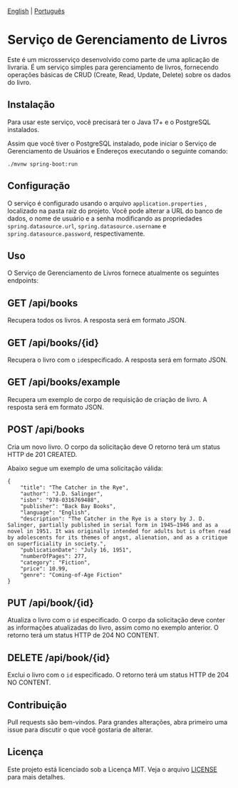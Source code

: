 [English](README.md) | [Português](README.pt-br.md)

# Serviço de Gerenciamento de Livros

Este é um microsserviço desenvolvido como parte de uma aplicação de livraria. É um serviço simples para gerenciamento de livros, fornecendo operações básicas de CRUD (Create, Read, Update, Delete) sobre os dados do livro.

## Instalação

Para usar este serviço, você precisará ter o Java 17+ e o PostgreSQL instalados.

Assim que você tiver o PostgreSQL instalado, pode iniciar o Serviço de Gerenciamento de Usuários e Endereços executando o seguinte comando:

```./mvnw spring-boot:run```

## Configuração

O serviço é configurado usando o arquivo `application.properties` , localizado na pasta raiz do projeto. Você pode alterar a URL do banco de dados, o nome de usuário e a senha modificando as propriedades `spring.datasource.url`, `spring.datasource.username` e `spring.datasource.password`, respectivamente.

## Uso

O Serviço de Gerenciamento de Livros fornece atualmente os seguintes endpoints:

## GET /api/books

Recupera todos os livros. A resposta será em formato JSON.

## GET /api/books/{id}

Recupera o livro com o `id`especificado. A resposta será em formato JSON.

## GET /api/books/example

Recupera um exemplo de corpo de requisição de criação de livro. A resposta será em formato JSON.

## POST /api/books

Cria um novo livro. O corpo da solicitação deve O retorno terá um status HTTP de 201 CREATED.

Abaixo segue um exemplo de uma solicitação válida:

```
{
    "title": "The Catcher in the Rye",
    "author": "J.D. Salinger",
    "isbn": "978-0316769488",
    "publisher": "Back Bay Books",
    "language": "English",
    "description": "The Catcher in the Rye is a story by J. D. Salinger, partially published in serial form in 1945–1946 and as a novel in 1951. It was originally intended for adults but is often read by adolescents for its themes of angst, alienation, and as a critique on superficiality in society.",
    "publicationDate": "July 16, 1951",
    "numberOfPages": 277,
    "category": "Fiction",
    "price": 10.99,
    "genre": "Coming-of-Age Fiction"
}
```

## PUT /api/book/{id}

Atualiza o livro com o `id` especificado. O corpo da solicitação deve conter as informações atualizadas do livro, assim como no exemplo anterior. O retorno terá um status HTTP de 204 NO CONTENT.

## DELETE /api/book/{id}

Exclui o livro com o `id` especificado. O retorno terá um status HTTP de 204 NO CONTENT.

## Contribuição

Pull requests são bem-vindos. Para grandes alterações, abra primeiro uma issue para discutir o que você gostaria de alterar.

## Licença

Este projeto está licenciado sob a Licença MIT. Veja o arquivo [LICENSE](LICENSE) para mais detalhes.
